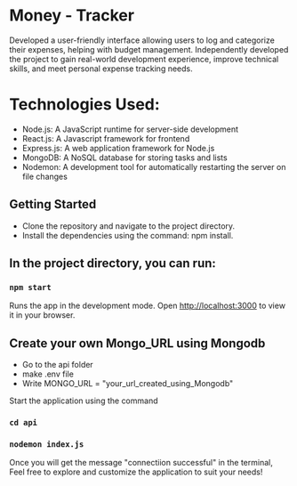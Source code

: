 # Money - Tracker
Developed a user-friendly interface allowing users to log and categorize their expenses, helping with budget management.
Independently developed the project to gain real-world development experience, improve technical skills, and meet personal expense tracking needs.

# Technologies Used:
* Node.js: A JavaScript runtime for server-side development
* React.js: A Javascript framework for frontend
* Express.js: A web application framework for Node.js
* MongoDB: A NoSQL database for storing tasks and lists
* Nodemon: A development tool for automatically restarting the server on file changes

## Getting Started

* Clone the repository and navigate to the project directory.
* Install the dependencies using the command: npm install.

## In the project directory, you can run:
### `npm start`
Runs the app in the development mode.
Open [http://localhost:3000](http://localhost:3000) to view it in your browser.

## Create your own Mongo_URL using Mongodb 
* Go to the api folder
* make .env file
* Write MONGO_URL = "your_url_created_using_Mongodb"

Start the application using the command
### `cd api`
### `nodemon index.js`

Once you will get the message "connectiion successful" in the terminal, Feel free to explore and customize the application to suit your needs!
